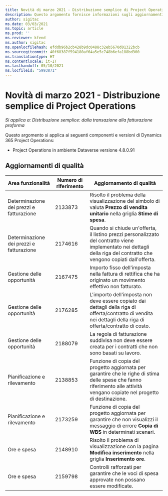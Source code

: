 ```yaml
---
title: Novità di marzo 2021 - Distribuzione semplice di Project Operations
description: Questo argomento fornisce informazioni sugli aggiornamenti di qualità disponibili nella versione di marzo 2021 di Distribuzione semplice di Project Operations.
author: sigitac
ms.date: 03/03/2021
ms.topic: article
ms.prod: ''
ms.reviewer: kfend
ms.author: sigitac
ms.openlocfilehash: efddb96b2cb428b9dc0488c32eb5670d01322bcb
ms.sourcegitcommit: 40f68387f594180af64a5e5c748b6efa188bd300
ms.translationtype: HT
ms.contentlocale: it-IT
ms.lasthandoff: 05/10/2021
ms.locfileid: "5993871"
---
```

# <a name="whats-new-march-2021---project-operations-lite-deployment"></a>Novità di marzo 2021 - Distribuzione semplice di Project Operations

_Si applica a: Distribuzione semplice: dalla transazione alla fatturazione proforma_


Questo argomento si applica ai seguenti componenti e versioni di Dynamics 365 Project Operations:

- Project Operations in ambiente Dataverse versione 4.8.0.91 

## <a name="quality-updates"></a>Aggiornamenti di qualità

| **Area funzionalità** | **Numero di riferimento** | **Aggiornamento di qualità** |
| --- | --- | --- |
| Determinazione dei prezzi e fatturazione | 2133873 | Risolto il problema della visualizzazione del simbolo di valuta **Prezzo di vendita unitario** nella griglia **Stime di spesa**. |
| Determinazione dei prezzi e fatturazione | 2174616 | Quando si chiude un'offerta, il listino prezzi personalizzato del contratto viene implementato nei dettagli della riga del contratto che vengono copiati dall'offerta. |
| Gestione delle opportunità | 2167475 | Importo fisso dell'imposta nella fattura di rettifica che ha originato un movimento effettivo non fatturato. |
| Gestione delle opportunità | 2176285 | L'importo dell'imposta non deve essere copiato dai dettagli della riga di offerta/contratto di vendita nei dettagli della riga di offerta/contratto di costo. |
| Gestione delle opportunità | 2188079 | La regola di fatturazione suddivisa non deve essere creata per i contratti che non sono basati su lavoro. |
| Pianificazione e rilevamento | 2138853 | Funzione di copia del progetto aggiornata per garantire che le righe di stima delle spese che fanno riferimento alle attività vengano copiate nel progetto di destinazione. |
| Pianificazione e rilevamento | 2173259 | Funzione di copia del progetto aggiornata per garantire che non visualizzi il messaggio di errore **Copia di WBS** in determinati scenari. |
| Ore e spesa | 2148910 | Risolto il problema di visualizzazione con la pagina **Modifica inserimento** nella griglia **Inserimento ore**. |
| Ore e spesa | 2159798 | Controlli rafforzati per garantire che le voci di spesa approvate non possano essere modificate. |


